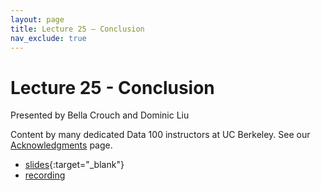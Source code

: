 ```yaml
---
layout: page
title: Lecture 25 – Conclusion
nav_exclude: true
---
```


# Lecture 25 - Conclusion

Presented by Bella Crouch and Dominic Liu

Content by many dedicated Data 100 instructors at UC Berkeley. See our [Acknowledgments](../../acks) page.

- [slides](https://docs.google.com/presentation/d/1_HHXz7eeesc9QhKU6Rkag3Y_NfXMbKnEBQJeukq2HSo/edit?usp=sharing){:target="_blank"}
- [recording](https://bcourses.berkeley.edu/courses/1525605/pages/lecture-25-conclusion)
